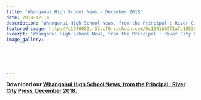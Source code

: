 ```yaml
---
title: "Whanganui High School News - December 2018"
date: 2018-12-14
description: "Whanganui High School News, from the Principal : River City Press, December 2018..."
featured-image: http://c1940652.r52.cf0.rackcdn.com/5c1341b8ff2a7c185300005a/WEBSITE-CREST-150used-SEPT-2017.jpg
excerpt: "Whanganui High School News, from the Principal : River City Press, December 2018."
image_gallery:
    
    
    
    
    
---
```


<p><strong>Download our <a href="http://c1940652.r52.cf0.rackcdn.com/5c1340e1ff2a7c1853000056/Rivercity-Press---Newsletter-December-2018.pdf">Whanganui High School News, from the Principal : River City Press, December 2018.</a></strong></p>

